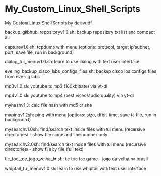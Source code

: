 # My_Custom_Linux_Shell_Scripts
My Custom Linux Shell Scripts by dejavudf

backup_gitbhub_repositoryv1.0.sh: backup repository txt list and compact all

capturev1.0.sh: tcpdump with menu (options: protocol, target ip/subnet, port, save file, run in background)

dialog_tui_menuv1.0.sh: learn to use dialog with text user interface

eve_ng_backup_cisco_labs_configs_files.sh: backup cisco ios configs files from eve-ng labs

mp3v1.0.sh: youtube to mp3 (160kbitrate) via yt-dl

mp4v1.0.sh: youtube to mp4 (best video/audio quality) via yt-dl

myhashv1.0: calc file hash with md5 or sha

mypingv1.2sh: ping with menu (options: size, dfbit, time, save to file, run in background)

mysearchv1.0sh: find/search text inside files with tui menu (recursive directories) - show file name and line number only

mysearchv2.0sh: find/search text inside files with tui menu (recursive directories) - show file by file (full text)

tic_toc_toe_jogo_velha_br.sh: tic toc toe game - jogo da velha no brasil

whiptail_tui_menuv1.0.sh: learn to use whiptail with text user interface

